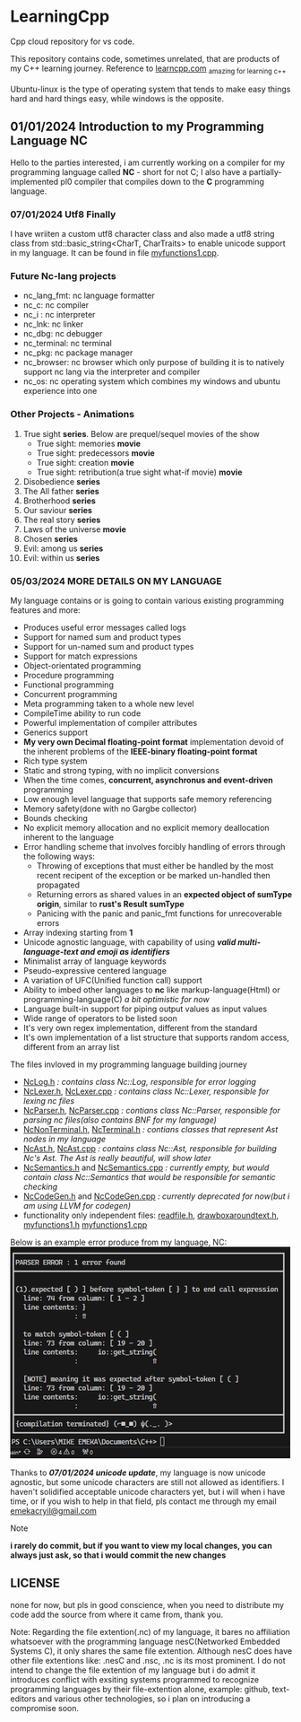 # LearningCpp

Cpp cloud repository for vs code.

This repository contains code, sometimes unrelated, that are products of my C++ learning journey.
Reference to [learncpp.com](www.learncpp.com) <sub>amazing for learning c++<sub>

Ubuntu-linux is the type of operating system that tends to make easy things hard and hard things easy, while windows is the opposite.

## 01/01/2024 Introduction to my Programming Language NC

Hello to the parties interested, i am currently working on a compiler for my programming language called **NC** - short for not C;
I also have a partially-implemented pl0 compiler that compiles down to the **C** programming language.

### 07/01/2024 Utf8 Finally

I have wriiten a custom utf8 character class and also made a utf8 string class from std::basic_string<CharT, CharTraits> to enable unicode support in my language.
It can be found in file [myfunctions1.cpp](myfunctions1.cpp).

### Future Nc-lang projects

- nc_lang_fmt: nc language formatter
- nc_c: nc compiler
- nc_i : nc interpreter
- nc_lnk: nc linker
- nc_dbg: nc debugger
- nc_terminal: nc terminal
- nc_pkg: nc package manager
- nc_browser: nc browser which only purpose of building it is to natively support nc lang via the interpreter and compiler
- nc_os: nc operating system which combines my windows and ubuntu experience into one

### Other Projects - Animations

1. True sight **series**. Below are prequel/sequel movies of the show
    - True sight: memories **movie**
    - True sight: predecessors **movie**
    - True sight: creation **movie**
    - True sight: retribution(a true sight what-if movie) **movie**
2. Disobedience **series**
3. The All father **series**
4. Brotherhood **series**
5. Our saviour **series**
6. The real story **series**
7. Laws of the universe **movie**
8. Chosen **series**
9. Evil: among us **series**
10. Evil: within us **series**

### 05/03/2024 MORE DETAILS ON MY LANGUAGE

My language contains or is going to contain various existing programming features and more:

- Produces useful error messages called logs
- Support for named sum and product types
- Support for un-named sum and product types
- Support for match expressions
- Object-orientated programming
- Procedure programming
- Functional programming
- Concurrent programming
- Meta programming taken to a whole new level
- CompileTime ability to run code
- Powerful implementation of compiler attributes
- Generics support
- **My very own Decimal floating-point format** implementation devoid of the inherent problems of the **IEEE-binary floating-point format**
- Rich type system
- Static and strong typing, with no implicit conversions
- When the time comes, **concurrent, asynchronus and event-driven** programming
- Low enough level language that supports safe memory referencing
- Memory safety(done with no Gargbe collector)
- Bounds checking
- No explicit memory allocation and no explicit memory deallocation inherent to the language
- Error handling scheme that involves forcibly handling of errors through the following ways:
  - Throwing of exceptions that must either be handled by the most recent recipent of the exception or be marked un-handled then propagated
  - Returning errors as shared values in an **expected object of sumType origin**, similar to **rust's Result sumType**
  - Panicing with the panic and panic_fmt functions for unrecoverable errors
- Array indexing starting from **1**
- Unicode agnostic language, with capability of using ***valid multi-language-text and emoji as identifiers***
- Minimalist array of language keywords
- Pseudo-expressive centered language
- A variation of UFC(Unified function call) support
- Ability to imbed other languages to **nc** like markup-language(Html) or programming-language(C)  *a bit optimistic for now*
- Language built-in support for piping output values as input values
- Wide range of operators to be listed soon
- It's very own regex implementation, different from the standard
- It's own implementation of a list structure that supports random access, different from an array list

The files invloved in my programming language building journey

- [NcLog.h](header/NcLog.h) _: contains class Nc::Log, responsible for error logging_
- [NcLexer.h](header/NcLexer.h), [NcLexer.cpp](NcLexer.cpp) _: contains class Nc::Lexer, responsible for lexing nc files_
- [NcParser.h](header/NcParser.h), [NcParser.cpp](NcParser.cpp) _: contians class Nc::Parser, responsible for parsing nc files(also contains BNF for my language)_
- [NcNonTerminal.h](header/NcNonTerminal.h), [NcTerminal.h](header/NcTerminal.h) _: contians classes that represent Ast nodes in my language_
- [NcAst.h](header/NcAst.h), [NcAst.cpp](NcAst.cpp) _: contains class Nc::Ast, responsible for building Nc's Ast. The Ast is really beautiful, will show later_
- [NcSemantics.h](header/NcSemantics.h) and [NcSemantics.cpp](NcSemantics.cpp) _: currently empty, but would contain class Nc::Semantics that would be responsible for semantic checking_
- [NcCodeGen.h](header/NcCodeGen.h) and [NcCodeGen.cpp](NcCodeGen.cpp) _: currently deprecated for now(but i am using LLVM for codegen)_
- functionality only independent files: [readfile.h](header/readfile.h), [drawboxaroundtext.h](header/drawboxaroundtext.h), 
[myfunctions1.h](header/myfunctions.h)  [myfunctions1.cpp](myfunctions1.cpp)

Below is an example error produce from my language, NC:
![Example of a parser error in NC](image.png)

Thanks to ***07/01/2024 unicode update***, my language is now unicode agnostic, but some unicode characters are still not allowed as identifiers.
I haven't solidified acceptable unicode characters yet, but i will when i have time, or if you wish to help in that field, pls contact me through my email
[emekacryil@gmail.com](emekacryil@gmail.com)

> [!NOTE]
> **i rarely do commit, but if you want to view my local changes, you can always just ask, so that i would commit the new changes**
 

## LICENSE

none for now, but pls in good conscience, when you need to distribute my code add the source from where it came from, thank you.


Note:
Regarding the file extention(.nc) of my language, it bares no affiliation whatsoever with the programming language nesC(Networked Embedded Systems C), it only shares the same file extention. Although nesC does have other file extentions like: .nesC and .nsc, .nc is its most prominent.
I do not intend to change the file extention of my language but i do admit it introduces conflict with exsiting systems programmed to recognize programming languages by their file-extention alone, example: github, text-editors and various other technologies, so i plan on introducing a compromise soon.

[^1]: ***A more better readme file is coming soon, explaining all the various file meaning in this repo***